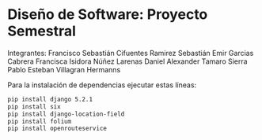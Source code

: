 # Diseño de Software: Proyecto Semestral

Integrantes:
  Francisco Sebastián Cifuentes Ramirez
  Sebastián Emir Garcias Cabrera
  Francisca Isidora Núñez Larenas
  Daniel Alexander Tamaro Sierra
  Pablo Esteban Villagran Hermanns

Para la instalación de dependencias ejecutar estas líneas:

```bash
pip install django 5.2.1
pip install six
pip install django-location-field
pip install folium
pip install openrouteservice
```

